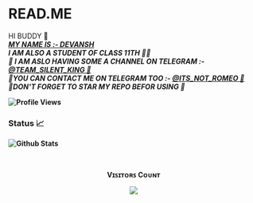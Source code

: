 # READ.ME
HI BUDDY 👻<BR>
<I><B><U>MY NAME IS :- DEVANSH </I><B/></U> <BR>
<I><B>I AM ALSO A STUDENT OF CLASS 11TH 🙂😅 <BR>
🔰 I AM ASLO HAVING SOME A CHANNEL ON TELEGRAM :- <a href='https://t.me/team_silent_king/52'> @TEAM_SILENT_KING 🔰 </a> <BR>
🔆YOU CAN CONTACT ME ON TELEGRAM TOO :-  <a href= 'https://t.me/ITS_NOT_ROMEO' > @ITS_NOT_ROMEO 🔆 </a> <BR>
🔱DON'T FORGET TO STAR MY REPO BEFOR USING 🔱  </I><B/>

![Profile Views](https://hits.seeyoufarm.com/api/count/incr/badge.svg?url=https://github.com/Devansh20055/&title=Profile%20Views)


### Status 📈

![Github Stats](https://github-readme-stats.vercel.app/api?username=Devansh20055&show_icons=true&title_color=333&icon_color=393&include_all_commits=true&theme=onedark&cache_seconds=86400)

<br><p align="center"><b>Vɪꜱɪᴛᴏʀꜱ Cᴏᴜɴᴛ</b></p>  
<p align="center"><img align="center" src="https://profile-counter.glitch.me/{Devansh20055}/count.svg" /></p> 
